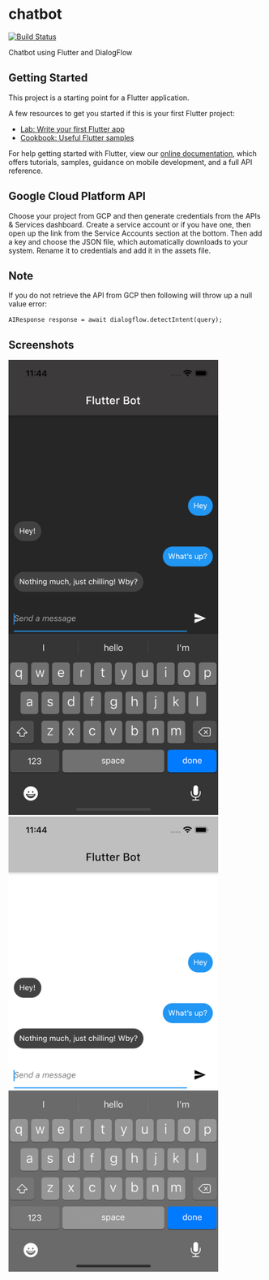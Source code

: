 # chatbot

[![Build Status](https://dev.azure.com/ameypsunu2017/chatbot/_apis/build/status/ameysunu.chatbot?branchName=master)](https://dev.azure.com/ameypsunu2017/chatbot/_build/latest?definitionId=11&branchName=master)

Chatbot using Flutter and DialogFlow

## Getting Started

This project is a starting point for a Flutter application.

A few resources to get you started if this is your first Flutter project:

- [Lab: Write your first Flutter app](https://flutter.dev/docs/get-started/codelab)
- [Cookbook: Useful Flutter samples](https://flutter.dev/docs/cookbook)

For help getting started with Flutter, view our
[online documentation](https://flutter.dev/docs), which offers tutorials,
samples, guidance on mobile development, and a full API reference.

## Google Cloud Platform API

Choose your project from GCP and then generate credentials from the APIs & Services dashboard.
Create a service account or if you have one, then open up the link from the Service Accounts section at the bottom.
Then add a key and choose the JSON file, which automatically downloads to your system.
Rename it to credentials and add it in the assets file.

## Note

If you do not retrieve the API from GCP then following will throw up a null value error: 

```
AIResponse response = await dialogflow.detectIntent(query);
```
## Screenshots

<img src= "assets/dark.png" width="414" height="896" > <img src= "assets/light.png" width="414" height="896" > 
